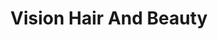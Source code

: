 ---
title: "Vision Hair And Beauty"
url: /bishop-auckland/vision-hair-and-beauty/
shop: hairdresser
---